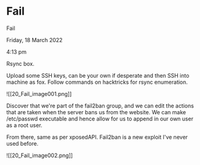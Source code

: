 # Fail

Fail

Friday, 18 March 2022

4:13 pm

Rsync box.

&#x20;

Upload some SSH keys, can be your own if desperate and then SSH into machine as fox. Follow commands on hacktricks for rsync enumeration.

&#x20;

!\[\[20\_Fail\_image001.png]]

&#x20;

Discover that we're part of the fail2ban group, and we can edit the actions that are taken when the server bans us from the website. We can make /etc/passwd executable and hence allow for us to append in our own user as a root user.

From there, same as per xposedAPI. Fail2ban is a new exploit I've never used before.

!\[\[20\_Fail\_image002.png]]

&#x20;
